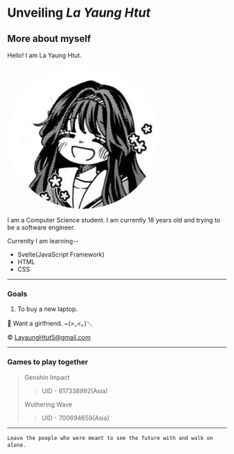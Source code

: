 # Unveiling _La Yaung Htut_

## More about myself

Hello! I am La Yaung Htut.

<img src="Waguri.jpg" style="border-radius: 50%;" >

I am a Computer Science student.
I am currently 18 years old and trying to be a software engineer.

Currently I am learning--

- Svelte(JavaScript Framework)
- HTML
- CSS

---

### Goals

1. To buy a new laptop.

👺 Want a girlfriend. ~(>\_<。)＼

&copy; <LayaungHtut5@gmail.com>

---

### Games to play together

> Genshin Impact
>
> > UID - 817338992(Asia)
>
> Wuthering Wave
>
> > UID - 700694659(Asia)

---

```
Leave the people who were meant to see the future with and walk on alone.
```
